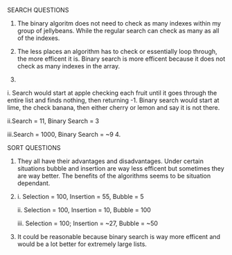 
SEARCH QUESTIONS

1. The binary algoritm does not need to check as many indexes within my group of jellybeans. While the regular search can check as many as all of the indexes.

2. The less places an algorithm has to check or essentially loop through, the more efficent it is. Binary search is more efficent because it does not check as many indexes in the array.

3. 
 i. Search would start at apple checking each fruit until it goes through the entire list and finds nothing, then returning -1. Binary search would start at lime, the check banana, then either cherry or lemon and say it is not there.
 
 ii.Search = 11, Binary Search = 3

 iii.Search = 1000, Binary Search = ~9
4.

 SORT QUESTIONS

 1. They all have their advantages and disadvantages. Under certain situations bubble and insertion are way less efficent but sometimes they are way better. The benefits of the algorithms seems to be situation dependant.

 2. 
 	i. Selection = 100, Insertion = 55, Bubble  = 5

 	ii. Selection = 100, Insertion = 10, Bubble = 100

 	iii. Selection = 100; Insertion = ~27, Bubble = ~50

 3. It could be reasonable because binary search is way more efficent and would be a lot better for extremely large lists.